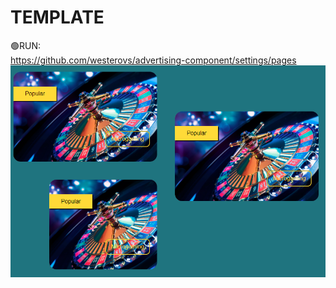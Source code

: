 # TEMPLATE
🟢RUN:<br>
https://github.com/westerovs/advertising-component/settings/pages
<br>
<img src="cover.png">